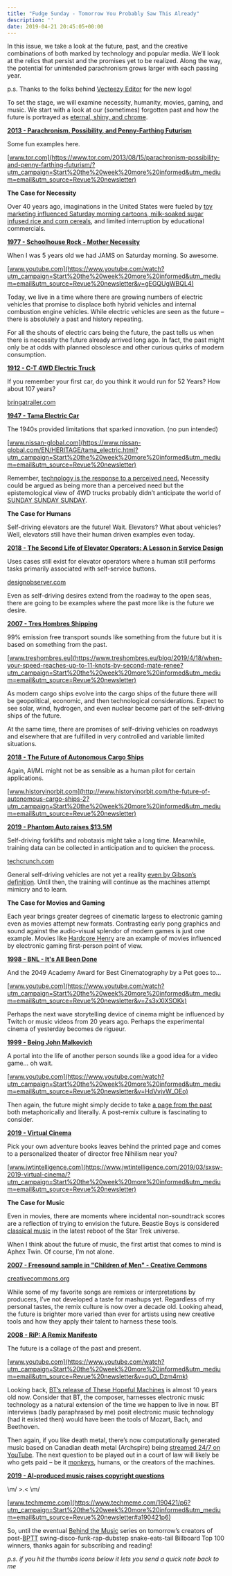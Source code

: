 ```yaml
---
title: "Fudge Sunday - Tomorrow You Probably Saw This Already"
description: ''
date: 2019-04-21 20:45:05+00:00
---
```




In this issue, we take a look at the future, past, and the creative combinations of both marked by technology and popular media. We’ll look at the relics that persist and the promises yet to be realized. Along the way, the potential for unintended parachronism grows larger with each passing year.

p.s. Thanks to the folks behind [Vecteezy Editor](https://www.vecteezy.com/?utm_campaign=Start%20the%20week%20more%20informed&utm_medium=email&utm_source=Revue%20newsletter) for the new logo!

To set the stage, we will examine necessity, humanity, movies, gaming, and music. We start with a look at our (sometimes) forgotten past and how the future is portrayed as [eternal, shiny, and chrome](https://www.youtube.com/watch?utm_campaign=Start%20the%20week%20more%20informed&utm_medium=email&utm_source=Revue%20newsletter&v=GI5Jkvcf4TU).

**[2013 - Parachronism, Possibility, and Penny-Farthing Futurism](https://www.tor.com/2013/08/15/parachronism-possibility-and-penny-farthing-futurism/?utm_campaign=Start%20the%20week%20more%20informed&utm_medium=email&utm_source=Revue%20newsletter)**

Some fun examples here.

[www.tor.com](https://www.tor.com/2013/08/15/parachronism-possibility-and-penny-farthing-futurism/?utm_campaign=Start%20the%20week%20more%20informed&utm_medium=email&utm_source=Revue%20newsletter)

 **The Case for Necessity**

Over 40 years ago, imaginations in the United States were fueled by [toy marketing influenced Saturday morning cartoons, milk-soaked sugar infused rice and corn cereals](http://www.markrobinsonwrites.com/the-music-that-makes-me-dance/2017/4/25/saturday-morning-legends-hanna-barbera-the-kings-of-cartoons?utm_campaign=Start%20the%20week%20more%20informed&utm_medium=email&utm_source=Revue%20newsletter), and limited interruption by educational commercials.

**[1977 - Schoolhouse Rock - Mother Necessity](https://www.youtube.com/watch?utm_campaign=Start%20the%20week%20more%20informed&utm_medium=email&utm_source=Revue%20newsletter&v=gEGQUgWBQL4)**

When I was 5 years old we had JAMS on Saturday morning. So awesome.

[www.youtube.com](https://www.youtube.com/watch?utm_campaign=Start%20the%20week%20more%20informed&utm_medium=email&utm_source=Revue%20newsletter&v=gEGQUgWBQL4)

Today, we live in a time where there are growing numbers of electric vehicles that promise to displace both hybrid vehicles and internal combustion engine vehicles. While electric vehicles are seen as the future – there is absolutely a past and history repeating.

For all the shouts of electric cars being the future, the past tells us when there is necessity the future already arrived long ago. In fact, the past might only be at odds with planned obsolesce and other curious quirks of modern consumption.

**[1912 - C-T 4WD Electric Truck](https://bringatrailer.com/2018/01/20/worked-for-52-years-still-running-1912-c-t-4wd-electric-truck/?utm_campaign=Start%20the%20week%20more%20informed&utm_medium=email&utm_source=Revue%20newsletter)**

If you remember your first car, do you think it would run for 52 Years? How about 107 years?

[bringatrailer.com](https://bringatrailer.com/2018/01/20/worked-for-52-years-still-running-1912-c-t-4wd-electric-truck/?utm_campaign=Start%20the%20week%20more%20informed&utm_medium=email&utm_source=Revue%20newsletter)

**[1947 - Tama Electric Car](https://www.nissan-global.com/EN/HERITAGE/tama_electric.html?utm_campaign=Start%20the%20week%20more%20informed&utm_medium=email&utm_source=Revue%20newsletter)**

The 1940s provided limitations that sparked innovation. (no pun intended)

[www.nissan-global.com](https://www.nissan-global.com/EN/HERITAGE/tama_electric.html?utm_campaign=Start%20the%20week%20more%20informed&utm_medium=email&utm_source=Revue%20newsletter)

Remember, [technology is the response to a perceived need.](https://www.google.com/search?q=%22technology%20is%20the%20response%20to%20a%20perceived%20need%22&utm_campaign=Start%20the%20week%20more%20informed&utm_medium=email&utm_source=Revue%20newsletter) Necessity could be argued as being more than a perceived need but the epistemological view of 4WD trucks probably didn’t anticipate the world of [SUNDAY SUNDAY SUNDAY](https://www.youtube.com/watch?utm_campaign=Start%20the%20week%20more%20informed&utm_medium=email&utm_source=Revue%20newsletter&v=s_grMGhW3X0).

 **The Case for Humans**

Self-driving elevators are the future! Wait. Elevators? What about vehicles? Well, elevators still have their human driven examples even today.

**[2018 - The Second Life of Elevator Operators: A Lesson in Service Design](https://designobserver.com/feature/the-second-life-of-elevator-operators-a-lesson-in-service-design/39748?utm_campaign=Start%20the%20week%20more%20informed&utm_medium=email&utm_source=Revue%20newsletter)**

Uses cases still exist for elevator operators where a human still performs tasks primarily associated with self-service buttons.

[designobserver.com](https://designobserver.com/feature/the-second-life-of-elevator-operators-a-lesson-in-service-design/39748?utm_campaign=Start%20the%20week%20more%20informed&utm_medium=email&utm_source=Revue%20newsletter)

Even as self-driving desires extend from the roadway to the open seas, there are going to be examples where the past more like is the future we desire.

**[2007 - Tres Hombres Shipping](https://www.treshombres.eu/blog/2019/4/18/when-your-speed-reaches-up-to-11-knots-by-second-mate-renee?utm_campaign=Start%20the%20week%20more%20informed&utm_medium=email&utm_source=Revue%20newsletter)**

99% emission free transport sounds like something from the future but it is based on something from the past.

[www.treshombres.eu](https://www.treshombres.eu/blog/2019/4/18/when-your-speed-reaches-up-to-11-knots-by-second-mate-renee?utm_campaign=Start%20the%20week%20more%20informed&utm_medium=email&utm_source=Revue%20newsletter)

As modern cargo ships evolve into the cargo ships of the future there will be geopolitical, economic, and then technological considerations. Expect to see solar, wind, hydrogen, and even nuclear become part of the self-driving ships of the future.

At the same time, there are promises of self-driving vehicles on roadways and elsewhere that are fulfilled in very controlled and variable limited situations.

**[2018 - The Future of Autonomous Cargo Ships](http://www.historyinorbit.com/the-future-of-autonomous-cargo-ships-2?utm_campaign=Start%20the%20week%20more%20informed&utm_medium=email&utm_source=Revue%20newsletter)**

Again, AI/ML might not be as sensible as a human pilot for certain applications.

[www.historyinorbit.com](http://www.historyinorbit.com/the-future-of-autonomous-cargo-ships-2?utm_campaign=Start%20the%20week%20more%20informed&utm_medium=email&utm_source=Revue%20newsletter)

**[2019 - Phantom Auto raises $13.5M](https://techcrunch.com/2019/04/18/phantom-auto-raises-13-5m-to-expand-remote-driving-business-to-delivery-bots-and-forklifts/?utm_campaign=Start%20the%20week%20more%20informed&utm_medium=email&utm_source=Revue%20newsletter)**

Self-driving forklifts and robotaxis might take a long time. Meanwhile, training data can be collected in anticipation and to quicken the process.

[techcrunch.com](https://techcrunch.com/2019/04/18/phantom-auto-raises-13-5m-to-expand-remote-driving-business-to-delivery-bots-and-forklifts/?utm_campaign=Start%20the%20week%20more%20informed&utm_medium=email&utm_source=Revue%20newsletter)

General self-driving vehicles are not yet a reality [even by Gibson’s definition](https://www.goodreads.com/quotes/681-the-future-is-already-here-it-s-just-not-evenly?utm_campaign=Start%20the%20week%20more%20informed&utm_medium=email&utm_source=Revue%20newsletter). Until then, the training will continue as the machines attempt mimicry and to learn.

 **The Case for Movies and Gaming**

Each year brings greater degrees of cinematic largess to electronic gaming even as movies attempt new formats. Contrasting early pong graphics and sound against the audio-visual splendor of modern games is just one example. Movies like [Hardcore Henry](https://www.youtube.com/watch?utm_campaign=Start%20the%20week%20more%20informed&utm_medium=email&utm_source=Revue%20newsletter&v=hkhac9El9yg) are an example of movies influenced by electronic gaming first-person point of view.

**[1998 - BNL - It's All Been Done](https://www.youtube.com/watch?utm_campaign=Start%20the%20week%20more%20informed&utm_medium=email&utm_source=Revue%20newsletter&v=Zs3xXlXSOKk)**

And the 2049 Academy Award for Best Cinematography by a Pet goes to… 

[www.youtube.com](https://www.youtube.com/watch?utm_campaign=Start%20the%20week%20more%20informed&utm_medium=email&utm_source=Revue%20newsletter&v=Zs3xXlXSOKk)

Perhaps the next wave storytelling device of cinema might be influenced by Twitch or music videos from 20 years ago. Perhaps the experimental cinema of yesterday becomes de rigueur.

**[1999 - Being John Malkovich](https://www.youtube.com/watch?utm_campaign=Start%20the%20week%20more%20informed&utm_medium=email&utm_source=Revue%20newsletter&v=HdVvjvW_OEo)**

A portal into the life of another person sounds like a good idea for a video game… oh wait.

[www.youtube.com](https://www.youtube.com/watch?utm_campaign=Start%20the%20week%20more%20informed&utm_medium=email&utm_source=Revue%20newsletter&v=HdVvjvW_OEo)

Then again, the future might simply decide to take [a page from the past](https://en.wikipedia.org/wiki/Choose_Your_Own_Adventure?utm_campaign=Start%20the%20week%20more%20informed&utm_medium=email&utm_source=Revue%20newsletter) both metaphorically and literally. A post-remix culture is fascinating to consider.

**[2019 - Virtual Cinema](https://www.jwtintelligence.com/2019/03/sxsw-2019-virtual-cinema/?utm_campaign=Start%20the%20week%20more%20informed&utm_medium=email&utm_source=Revue%20newsletter)**

Pick your own adventure books leaves behind the printed page and comes to a personalized theater of director free Nihilism near you?

[www.jwtintelligence.com](https://www.jwtintelligence.com/2019/03/sxsw-2019-virtual-cinema/?utm_campaign=Start%20the%20week%20more%20informed&utm_medium=email&utm_source=Revue%20newsletter)

 **The Case for Music**

Even in movies, there are moments where incidental non-soundtrack scores are a reflection of trying to envision the future. Beastie Boys is considered [classical music](https://www.youtube.com/watch?feature=youtu.be&t=90&utm_campaign=Start%20the%20week%20more%20informed&utm_medium=email&utm_source=Revue%20newsletter&v=Uy8p6hZRoP0) in the latest reboot of the Star Trek universe.

When I think about the future of music, the first artist that comes to mind is Aphex Twin. Of course, I’m not alone.

**[2007 - Freesound sample in "Children of Men" - Creative Commons](https://creativecommons.org/2007/01/17/freesound-sample-in-children-of-men/?utm_campaign=Start%20the%20week%20more%20informed&utm_medium=email&utm_source=Revue%20newsletter)**

[creativecommons.org](https://creativecommons.org/2007/01/17/freesound-sample-in-children-of-men/?utm_campaign=Start%20the%20week%20more%20informed&utm_medium=email&utm_source=Revue%20newsletter)

While some of my favorite songs are remixes or interpretations by producers, I’ve not developed a taste for mashups yet. Regardless of my personal tastes, the remix culture is now over a decade old. Looking ahead, the future is brighter more varied than ever for artists using new creative tools and how they apply their talent to harness these tools.

**[2008 - RiP: A Remix Manifesto](https://www.youtube.com/watch?utm_campaign=Start%20the%20week%20more%20informed&utm_medium=email&utm_source=Revue%20newsletter&v=quO_Dzm4rnk)**

The future is a collage of the past and present.

[www.youtube.com](https://www.youtube.com/watch?utm_campaign=Start%20the%20week%20more%20informed&utm_medium=email&utm_source=Revue%20newsletter&v=quO_Dzm4rnk)

Looking back, [BT’s release of These Hopeful Machines](https://www.youtube.com/watch?utm_campaign=Start%20the%20week%20more%20informed&utm_medium=email&utm_source=Revue%20newsletter&v=nAQwhnJLUS8) is almost 10 years old now. Consider that BT, the composer, harnesses electronic music technology as a natural extension of the time we happen to live in now. BT interviews (badly paraphrased by me) posit electronic music technology (had it existed then) would have been the tools of Mozart, Bach, and Beethoven.

Then again, if you like death metal, there’s now computationally generated music based on Canadian death metal (Archspire) being [streamed 24/7 on YouTube](https://www.youtube.com/watch?utm_campaign=Start%20the%20week%20more%20informed&utm_medium=email&utm_source=Revue%20newsletter&v=CNNmBtNcccE). The next question to be played out in a court of law will likely be who gets paid – be it [monkeys](https://www.youtube.com/watch?utm_campaign=Start%20the%20week%20more%20informed&utm_medium=email&utm_source=Revue%20newsletter&v=no_elVGGgW8), humans, or the creators of the machines.

**[2019 - AI-produced music raises copyright questions](https://www.techmeme.com/190421/p6?utm_campaign=Start%20the%20week%20more%20informed&utm_medium=email&utm_source=Revue%20newsletter#a190421p6)**

\m/ >.< \m/

[www.techmeme.com](https://www.techmeme.com/190421/p6?utm_campaign=Start%20the%20week%20more%20informed&utm_medium=email&utm_source=Revue%20newsletter#a190421p6)

So, until the eventual [Behind the Music](https://www.youtube.com/watch?utm_campaign=Start%20the%20week%20more%20informed&utm_medium=email&utm_source=Revue%20newsletter&v=xeIDVFr0HMY) series on tomorrow’s creators of post-[BPTT](https://machinelearningmastery.com/gentle-introduction-backpropagation-time/?utm_campaign=Start%20the%20week%20more%20informed&utm_medium=email&utm_source=Revue%20newsletter) swing-disco-funk-rap-dubstep snake-eats-tail Billboard Top 100 winners, thanks again for subscribing and reading!

*p.s. if you hit the thumbs icons below it lets you send a quick note back to me*









